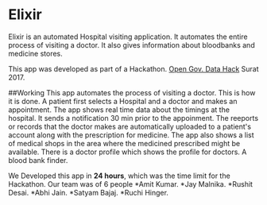 # Elixir

Elixir is an automated Hospital visiting application. It automates the entire process of visiting a doctor. It also gives information about bloodbanks and medicine stores.

This app was developed as part of a Hackathon.
[Open Gov. Data Hack](https://event.data.gov.in/challenges/opengovdatahack-surat/) Surat 2017.

##Working
This app automates the process of visiting a doctor. This is how it is done.
A patient first selects a Hospital and a doctor and makes an appointment. The app shows real time data about the timings at the hospital. It sends a notification 30 min prior to the appoinment. The reeports or records that the doctor makes are automatically uploaded to a patient's account along with the prescription for medicine. The app also shows a list of medical shops in the area where the medicined prescribed might be available. 
There is a doctor profile which shows the profile for doctors.
A blood bank finder.

We Developed this app in **24 hours**, which was the time limit for the Hackathon.
Our team was of 6 people
*Amit Kumar. 
*Jay Malnika. 
*Rushit Desai. 
*Abhi Jain. 
*Satyam Bajaj. 
*Ruchi Hinger. 
